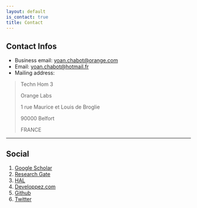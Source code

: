 ```yaml
---
layout: default
is_contact: true
title: Contact
---
```


## Contact Infos

* Business email: [yoan.chabot@orange.com](mailto:yoan.chabot@orange.com)
* Email: [yoan.chabot@hotmail.fr](mailto:yoan.chabot@hotmail.fr)
* Mailing address:
> Techn Hom 3
>
> Orange Labs
> 
> 1 rue Maurice et Louis de Broglie
>
> 90000 Belfort
>
> FRANCE

---

## Social

1. [Google Scholar](http://scholar.google.fr/citations?user=QKcqdfoAAAAJ)
2. [Research Gate](https://www.researchgate.net/profile/Yoan_Chabot/)
3. [HAL](https://cv.archives-ouvertes.fr/yoan-chabot)
4. [Developpez.com](http://www.developpez.net/forums/u207506/metafire18)
5. [Github](https://github.com/yoanchabot)
6. [Twitter](https://twitter.com/yoan_chabot)
